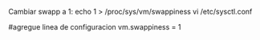 Cambiar swapp a 1:
echo 1 > /proc/sys/vm/swappiness
vi /etc/sysctl.conf

#agregue linea de configuracion 
vm.swappiness = 1
